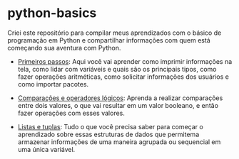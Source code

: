 # python-basics

Criei este repositório para compilar meus aprendizados com o básico de programação em Python e compartilhar informações com quem está começando sua aventura com Python.

* [Primeiros passos](Python-primeiros-passos.ipynb): Aqui você vai aprender como imprimir informações na tela, como lidar com variáveis e quais são os principais tipos, como fazer operações aritméticas, como solicitar informações dos usuários e como importar pacotes.

* [Comparações e operadores lógicos](Python-comparacoes-operadores-logicos.ipynb): Aprenda a realizar comparações entre dois valores, o que vai resultar em um valor booleano, e então fazer operações com esses valores.

* [Listas e tuplas](Python-listas-e-tuplas.ipynb): Tudo o que você precisa saber para começar o aprendizado sobre essas estruturas de dados que permitema armazenar informações de uma maneira agrupada ou sequencial em uma única variável.